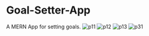 # Goal-Setter-App
A MERN App for setting goals.
![p11](https://user-images.githubusercontent.com/82256443/226067378-843c3617-71bf-46b7-911e-233a8627028a.png)
![p12](https://user-images.githubusercontent.com/82256443/226067390-bdef813f-1e8f-4765-92a5-b2cee84f9219.png)
![p13](https://user-images.githubusercontent.com/82256443/226067400-ad78c61d-dce3-400e-ac8a-3dabf82c0551.png)
![p31](https://user-images.githubusercontent.com/82256443/226067405-523de39d-8100-4401-991b-7ecaf9b9a9cb.png)
